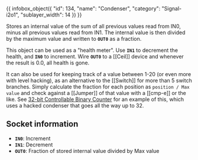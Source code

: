 {{ infobox_object({
	"id": 134,
	"name": "Condenser",
	"category": "Signal-i2o1",
	"sublayer_width": 14
}) }}

Stores an internal value of the sum of all previous values read from IN0, minus all previous values read from IN1. The internal value is then divided by the maximum value and written to **`OUT0`** as a fraction.

This object can be used as a "health meter". Use **`IN1`** to decrement the health, and **`IN0`** to increment. Wire **`OUT0`** to a [[Ceil]] device and whenever the result is 0.0, all health is gone.

It can also be used for keeping track of a value between 1-20 (or even more with level hacking), as an alternative to the [[Switch]] for more than 5 switch branches. Simply calculate the fraction for each position as `position / Max value` and check against a [[Jumper]] of that value with a [[cmp-e]] or the like. See [32-bit Controllable Binary Counter](/level/8) for an example of this, which uses a hacked condenser that goes all the way up to 32.

## Socket information
- **`IN0`**: Increment
- **`IN1`**: Decrement
- **`OUT0`**: Fraction of stored internal value divided by Max value